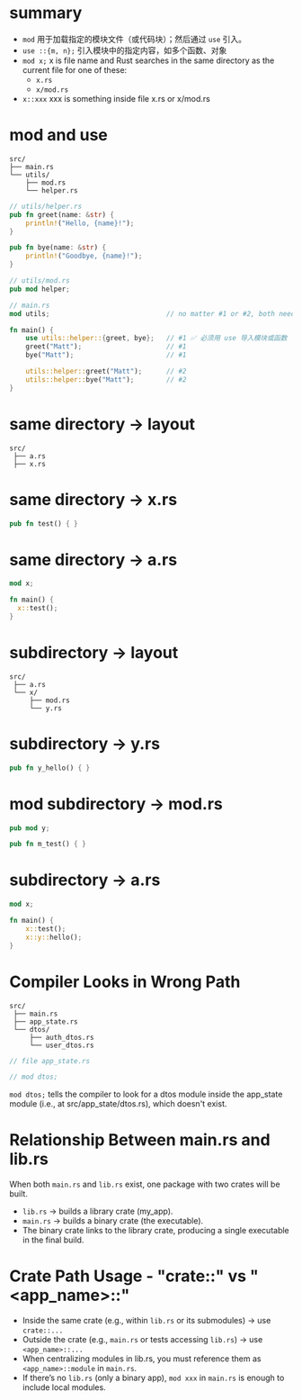 # summary

- `mod` 用于加载指定的模块文件（或代码块）；然后通过 `use` 引入。
- `use ::{m, n};` 引入模块中的指定内容，如多个函数、对象
- `mod x;` x is file name and Rust searches in the same directory as the current file for one of these:
  - `x.rs`
  - `x/mod.rs`
- `x::xxx` xxx is something inside file x.rs or x/mod.rs

# mod and use

```
src/
├── main.rs
└── utils/
    ├── mod.rs
    └── helper.rs
```

```rs
// utils/helper.rs
pub fn greet(name: &str) {
    println!("Hello, {name}!");
}

pub fn bye(name: &str) {
    println!("Goodbye, {name}!");
}
```

```rs
// utils/mod.rs
pub mod helper;
```

```rs
// main.rs
mod utils;                             // no matter #1 or #2, both need mod utils

fn main() {
    use utils::helper::{greet, bye};   // #1 ✅ 必须用 use 导入模块或函数
    greet("Matt");                     // #1
    bye("Matt");                       // #1

    utils::helper::greet("Matt");      // #2
    utils::helper::bye("Matt");        // #2
}
```

# same directory -> layout

```
src/
 ├── a.rs
 ├── x.rs
```

# same directory -> x.rs

```rs
pub fn test() { }
```

# same directory -> a.rs

```rs
mod x;

fn main() {
  x::test();
}
```

# subdirectory -> layout

```
src/
 ├── a.rs
 └── x/
     ├── mod.rs
     └── y.rs
```

# subdirectory -> y.rs

```rs
pub fn y_hello() { }
```

# mod subdirectory -> mod.rs

```rs
pub mod y;

pub fn m_test() { }
```

# subdirectory -> a.rs

```rs
mod x;

fn main() {
    x::test();
    x::y::hello();
}
```

# Compiler Looks in Wrong Path

```
src/
 ├── main.rs
 ├── app_state.rs
 └── dtos/
     ├── auth_dtos.rs
     └── user_dtos.rs
```

```rs
// file app_state.rs

// mod dtos;
```

`mod dtos;` tells the compiler to look for a dtos module inside the app_state module (i.e., at src/app_state/dtos.rs), which doesn't exist.

# Relationship Between main.rs and lib.rs

When both `main.rs` and `lib.rs` exist, one package with two crates will be built.

- `lib.rs` → builds a library crate (my_app).
- `main.rs` → builds a binary crate (the executable).
- The binary crate links to the library crate, producing a single executable in the final build.

# Crate Path Usage - "crate::" vs "<app_name>::"

- Inside the same crate (e.g., within `lib.rs` or its submodules) → use `crate::...`
- Outside the crate (e.g., `main.rs` or tests accessing `lib.rs`) → use `<app_name>::...`
- When centralizing modules in lib.rs, you must reference them as `<app_name>::module` in `main.rs`.
- If there’s no `lib.rs` (only a binary app), `mod xxx` in `main.rs` is enough to include local modules.
